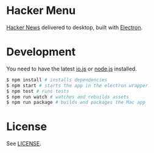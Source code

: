 # Hacker Menu

[Hacker News](https://news.ycombinator.com/) delivered to desktop, built with [Electron](http://electron.atom.io/).

# Development

You need to have the latest [io.js](https://iojs.org) or [node.js](https://nodejs.org/) installed.

```bash
$ npm install # installs dependencies
$ npm start # starts the app in the electron wrapper
$ npm test # runs tests
$ npm run watch # watches and rebuilds assets
$ npm run package # builds and packages the Mac app
```
# License

See [LICENSE](https://github.com/jingweno/hacker-menu/blob/master/LICENSE).
